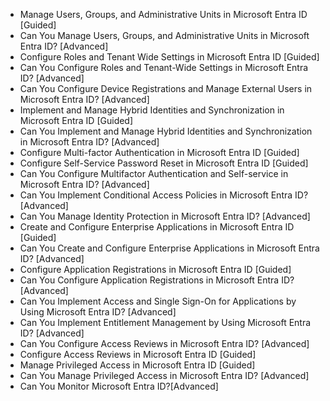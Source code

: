 - Manage Users, Groups, and Administrative Units in Microsoft Entra ID [Guided]
- Can You Manage Users, Groups, and Administrative Units in Microsoft Entra ID? [Advanced]
- Configure Roles and Tenant Wide Settings in Microsoft Entra ID [Guided]
- Can You Configure Roles and Tenant-Wide Settings in Microsoft Entra ID? [Advanced]
- Can You Configure Device Registrations and Manage External Users in Microsoft Entra ID? [Advanced]
- Implement and Manage Hybrid Identities and Synchronization in Microsoft Entra ID [Guided]
- Can You Implement and Manage Hybrid Identities and Synchronization in Microsoft Entra ID? [Advanced]
- Configure Multi-factor Authentication in Microsoft Entra ID [Guided]
- Configure Self-Service Password Reset in Microsoft Entra ID [Guided]
- Can You Configure Multifactor Authentication and Self-service in Microsoft Entra ID? [Advanced]
- Can You Implement Conditional Access Policies in Microsoft Entra ID? [Advanced]
- Can You Manage Identity Protection in Microsoft Entra ID? [Advanced]
- Create and Configure Enterprise Applications in Microsoft Entra ID [Guided]
- Can You Create and Configure Enterprise Applications in Microsoft Entra ID? [Advanced]
- Configure Application Registrations in Microsoft Entra ID [Guided]
- Can You Configure Application Registrations in Microsoft Entra ID? [Advanced]
- Can You Implement Access and Single Sign-On for Applications by Using Microsoft Entra ID? [Advanced]
- Can You Implement Entitlement Management by Using Microsoft Entra ID? [Advanced]
- Can You Configure Access Reviews in Microsoft Entra ID? [Advanced]
- Configure Access Reviews in Microsoft Entra ID [Guided]
- Manage Privileged Access in Microsoft Entra ID [Guided]
- Can You Manage Privileged Access in Microsoft Entra ID? [Advanced]
- Can You Monitor Microsoft Entra ID?[Advanced]

